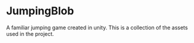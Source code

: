 # JumpingBlob
A familiar jumping game created in unity. This is a collection of the assets used in the project.

